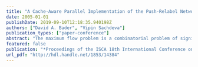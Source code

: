 ```yaml
---
title: "A Cache-Aware Parallel Implementation of the Push-Relabel Network Flow Algorithm and Experimental Evaluation of the Gap Relabeling Heuristic"
date: 2005-01-01
publishDate: 2019-09-10T12:18:35.940198Z
authors: ["David A. Bader", "Vipin Sachdeva"]
publication_types: ["paper-conference"]
abstract: "The maximum flow problem is a combinatorial problem of significant importance in a wide variety of research and commercial applications. It has been extensively studied and implemented over the past 40 years. The push-relabel method has been shown to be superior to other methods, both in theoretical bounds and in experimental implementations. Our study discusses the implementation of the push-relabel network flow algorithm on present-day symmetric multiprocessors (SMP's) with large shared memories. The maximum flow problem is an irregular graph problem and requires frequent fine-grained locking of edges and vertices. Over a decade ago, Anderson and Setubal implemented Goldberg's push-relabel algorithm for shared memory parallel computers; however, modern systems differ significantly from those targeted by their implementation in that SMP's today have deep memory hierarchies and different performance costs for synchronization and fine-grained locking. Besides our new cache-aware implementation of Goldberg's parallel algorithm for modern shared-memory parallel computers, our main new contribution is the first parallel implementation and analysis of the gap relabeling heuristic that runs from 2.1 to 4.3 times faster for sparse graphs."
featured: false
publication: "*Proceedings of the ISCA 18th International Conference on Parallel and Distributed Computing Systems, September 12-14, 2005 Imperial Palace Hotel, Las Vegas, Nevada, USA*"
url_pdf: "http://hdl.handle.net/1853/14384"
---
```


